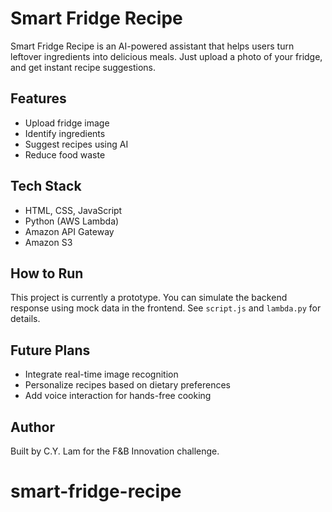 # Smart Fridge Recipe

Smart Fridge Recipe is an AI-powered assistant that helps users turn leftover ingredients into delicious meals. Just upload a photo of your fridge, and get instant recipe suggestions.

## Features
- Upload fridge image
- Identify ingredients
- Suggest recipes using AI
- Reduce food waste

## Tech Stack
- HTML, CSS, JavaScript
- Python (AWS Lambda)
- Amazon API Gateway
- Amazon S3

## How to Run
This project is currently a prototype. You can simulate the backend response using mock data in the frontend. See `script.js` and `lambda.py` for details.

## Future Plans
- Integrate real-time image recognition
- Personalize recipes based on dietary preferences
- Add voice interaction for hands-free cooking

## Author
Built by C.Y. Lam for the F&B Innovation challenge.
# smart-fridge-recipe
